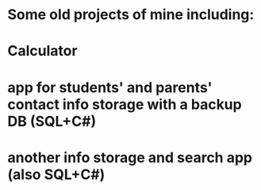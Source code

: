 # Some old projects of mine including:
# Calculator
# app for students' and parents' contact info storage with a backup DB (SQL+C#)
# another info storage and search app (also SQL+C#)